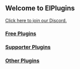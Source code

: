 ## Welcome to ElPlugins

[Click here to join our Discord.](https://discord.gg/aRptk29m) 

### [Free Plugins](https://elli-tt.github.io/free)


### [Supporter Plugins](https://elli-tt.github.io/supporter)


### [Other Plugins](https://elli-tt.github.io/other)
